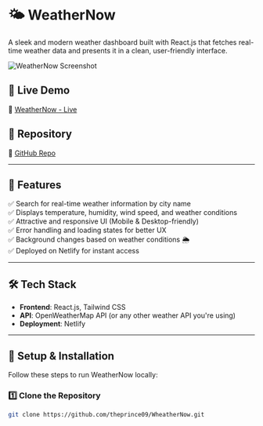 # 🌤️ WeatherNow

A sleek and modern weather dashboard built with React.js that fetches real-time weather data and presents it in a clean, user-friendly interface.

![WeatherNow Screenshot](https://via.placeholder.com/800x400.png?text=WeatherNow+Preview)

## 🚀 Live Demo
🔗 [WeatherNow - Live](https://wheathernow09.netlify.app)

## 📂 Repository
🔗 [GitHub Repo](https://github.com/theprince09/WheatherNow)

---

## 📌 Features

✅ Search for real-time weather information by city name  
✅ Displays temperature, humidity, wind speed, and weather conditions  
✅ Attractive and responsive UI (Mobile & Desktop-friendly)  
✅ Error handling and loading states for better UX  
✅ Background changes based on weather conditions 🌦️  
✅ Deployed on Netlify for instant access  

---

## 🛠 Tech Stack

- **Frontend**: React.js, Tailwind CSS  
- **API**: OpenWeatherMap API (or any other weather API you're using)  
- **Deployment**: Netlify  

---

## 🎯 Setup & Installation

Follow these steps to run WeatherNow locally:

### **1️⃣ Clone the Repository**
```bash
git clone https://github.com/theprince09/WheatherNow.git
